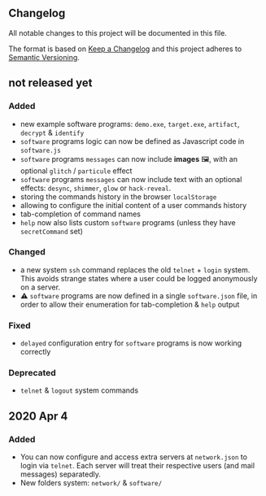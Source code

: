 Changelog
---------

All notable changes to this project will be documented in this file.

The format is based on [Keep a Changelog](http://keepachangelog.com/)
and this project adheres to [Semantic Versioning](http://semver.org/).


## not released yet

### Added
- new example software programs: `demo.exe`, `target.exe`, `artifact`, `decrypt` & `identify`
- `software` programs logic can now be defined as Javascript code in `software.js`
- `software` programs `messages` can now include **images** 🖼️, with an optional `glitch` / `particule` effect
- `software` programs `messages` can now include text with an optional effects:
  `desync`, `shimmer`, `glow` or `hack-reveal`.
- storing the commands history in the browser `localStorage`
- allowing to configure the initial content of a user commands history
- tab-completion of command names
- `help` now also lists custom `software` programs (unless they have `secretCommand` set)

### Changed
- a new system `ssh` command replaces the old `telnet` + `login` system.
  This avoids strange states where a user could be logged anonymously on a server.
- ⚠️ `software` programs are now defined in a single `software.json` file,
  in order to allow their enumeration for tab-completion & `help` output

### Fixed
- `delayed` configuration entry for `software` programs is now working correctly

### Deprecated
- `telnet` & `logout` system commands


## 2020 Apr 4

### Added
- You can now configure and access extra servers at `network.json` to login via `telnet`.
  Each server will treat their respective users (and mail messages) separatedly.
- New folders system: `network/` & `software/`
